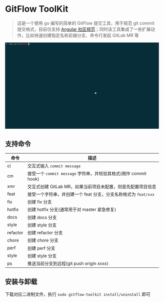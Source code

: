 # GitFlow ToolKit

> 这是一个使用 go 编写的简单的 GitFlow 提交工具，用于规范 git commit 提交格式，目前仅支持 [Angular 社区规范](https://docs.google.com/document/d/1QrDFcIiPjSLDn3EL15IJygNPiHORgU1_OOAqWjiDU5Y/edit#heading=h.greljkmo14y0)；同时该工具集成了一些扩展动作，比如快速创建指定名称前缀分支、命令行发起 GitLab MR 等

![example](imgs/example.gif)

## 支持命令

| 命令 | 描述 |
| --- | --- |
| ci | 交互式输入 `commit message`  |
| cm | 接受一个 `commit message` 字符串，并校验其格式(用作 commit hook) |
| xmr | 交互式创建 GitLab MR，如果当前项目未配置，则首先配置项目信息 |
| feat | 接受一个字符串，并创建一个 feat 分支，分支名称格式为 `feat/xxx` |
| fix | 创建 fix 分支 |
| hotfix | 创建 hotfix 分支(通常用于对 master 紧急修复) |
| docs | 创建 docs 分支 |
| style | 创建 style 分支 |
| refactor | 创建 refactor 分支 |
| chore | 创建 chore 分支 |
| perf | 创建 perf 分支 |
| style | 创建 style 分支 |
| ps | 推送当前分支到远程(git push origin xxxx) |

## 安装与卸载

下载对应二进制文件，执行 `sudo gitflow-toolkit install/uninstall` 即可
